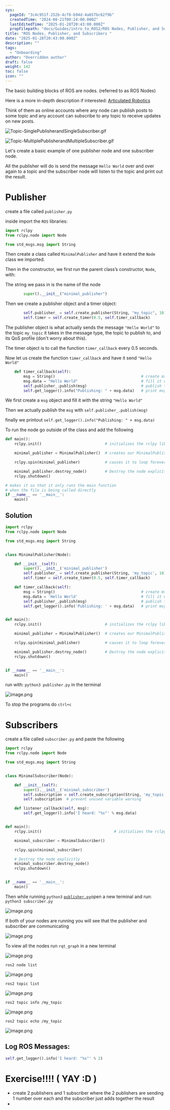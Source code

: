 ```yaml
---
sys:
  pageId: "3c4c951f-252b-4cf8-b94d-4a657bc62f9b"
  createdTime: "2024-08-21T00:24:00.000Z"
  lastEditedTime: "2025-01-28T20:43:00.000Z"
  propFilepath: "docs/Guides/intro_to_ROS2/ROS Nodes, Publisher, and Subscribers .md"
title: "ROS Nodes, Publisher, and Subscribers "
date: "2025-01-28T20:43:00.000Z"
description: ""
tags:
  - "Onboarding"
author: "Overridden author"
draft: false
weight: 142
toc: false
icon: ""
---
```


The basic building blocks of ROS are nodes. (referred to as ROS Nodes)

Here is a more in-depth description if interested: [Articulated Robotics](https://articulatedrobotics.xyz/tutorials/ready-for-ros/ros-overview#2-nodes)

Think of them as online accounts where any node can publish posts to some topic and any account can subscribe to any topic to receive updates on new posts.

![Topic-SinglePublisherandSingleSubscriber.gif](https://docs.ros.org/en/humble/_images/Topic-SinglePublisherandSingleSubscriber.gif)

![Topic-MultiplePublisherandMultipleSubscriber.gif](https://docs.ros.org/en/humble/_images/Topic-MultiplePublisherandMultipleSubscriber.gif)

Let's create a basic example of one publisher node and one subscriber node.

All the publisher will do is send the message `Hello World` over and over again to a topic and the subscriber node will listen to the topic and print out the result.

# Publisher

create a file called `publisher.py` 

inside import the `ROS` libraries:

```python
import rclpy
from rclpy.node import Node

from std_msgs.msg import String
```

Then create a class called `MinimalPublisher` and have it extend the `Node` class we imported.

Then in the constructor, we first run the parent class’s constructor, `Node`, with:

The string we pass in is the name of the node

```python
        super().__init__("minimal_publisher")
```

Then we create a publisher object and a timer object:

```python
        self.publisher_ = self.create_publisher(String, "my_topic", 10)
        self.timer = self.create_timer(0.5, self.timer_callback)
```

The publisher object is what actually sends the message `"Hello World"` to the topic `my_topic` it takes in the message type, the topic to publish to, and its QoS profile (don't worry about this).

The timer object is to call the function `timer_callback` every 0.5 seconds.

Now let us create the function `timer_callback` and have it send `"Hello World"`

```python
    def timer_callback(self):
        msg = String()                                      # create msg object
        msg.data = "Hello World"                            # fill it with data
        self.publisher_.publish(msg)                        # publish the message
        self.get_logger().info("Publishing: " + msg.data)   # print msg
```

We first create a `msg` object and fill it with the string `"Hello World"`

Then we actually publish the `msg` with `self.publisher_.publish(msg)`

finally we printout `self.get_logger().info("Publishing: " + msg.data)`

To run the node go outside of the class and add the following

```python
def main():
    rclpy.init()                            # initializes the rclpy library

    minimal_publisher = MinimalPublisher()  # creates our MinimalPublisher object

    rclpy.spin(minimal_publisher)           # causes it to loop forever

    minimal_publisher.destroy_node()        # Destroy the node explicitly
    rclpy.shutdown()

# makes it so that it only runs the main function
# when the file is being called directly
if __name__ == '__main__': 
    main()
```

## Solution

```python
import rclpy
from rclpy.node import Node

from std_msgs.msg import String


class MinimalPublisher(Node):

    def __init__(self):
        super().__init__('minimal_publisher')
        self.publisher_ = self.create_publisher(String, 'my_topic', 10)
        self.timer = self.create_timer(0.5, self.timer_callback)

    def timer_callback(self):
        msg = String()                                      # create msg object
        msg.data = 'Hello World'                            # fill it with data
        self.publisher_.publish(msg)                        # publish the message
        self.get_logger().info('Publishing: ' + msg.data)   # print msg


def main():
    rclpy.init()                            # initializes the rclpy library

    minimal_publisher = MinimalPublisher()  # creates our MinimalPublisher object

    rclpy.spin(minimal_publisher)           # causes it to loop forever

    minimal_publisher.destroy_node()        # Destroy the node explicitly
    rclpy.shutdown()


if __name__ == '__main__':
    main()
```

run with: `python3 publisher.py` in the terminal

![image.png](https://prod-files-secure.s3.us-west-2.amazonaws.com/d518164a-d88e-44d1-a4ee-3adb3bd8bce0/9214accb-ad5b-44f1-a31c-b3167c59138b/image.png?X-Amz-Algorithm=AWS4-HMAC-SHA256&X-Amz-Content-Sha256=UNSIGNED-PAYLOAD&X-Amz-Credential=ASIAZI2LB466ZMVB7YZ6%2F20250225%2Fus-west-2%2Fs3%2Faws4_request&X-Amz-Date=20250225T081118Z&X-Amz-Expires=3600&X-Amz-Security-Token=IQoJb3JpZ2luX2VjEAgaCXVzLXdlc3QtMiJIMEYCIQCsODbbf0h770tqTMPDFnpqGrkKcQ5eesft7olctVrLhwIhAKREhC%2Fb0K72zvGk3Btwbwy9Dcej12j1JYR5%2BxsEL%2FRYKv8DCEEQABoMNjM3NDIzMTgzODA1Igw%2BHIzhCxuKpGTakUMq3AMr2QmYMIXRUSuUyZM%2FaAl520sEW6jU%2B4rgc4VXT5Aq8emYRQsd11zMK3XAbFrv%2BRfE2fM3M33G2cfVHi4KEkIh4hUScbN0bFk9VuPlpl%2FZ2koPIobWyC2EZxRfBCmgRWr7n7H80lpgfQojmH1SddwY38nsC8nSDMMCd4IUfjhI2IbXut77zzoH%2BAmR7tvV9A8U6HJZbEz2uYUR1ZlmsOxstLlJY%2B5pkke%2Fs9%2FsRQauu5nwSdNWJtQzxI8czHnuysUqJQvDJIdkZs5HAp%2ByragMK%2B7Fs%2F1Ot0oU3i27g1WfwUKXJ9oscvp3BtD1BwXX8A7Y3wjVDbAej1v8sV3rHFZAobZnENfjKMEYVXVCGsuTRvDP2nfkM0SQZA3OTlLsCIaEvBEW6jmoIm5sKfQZ7dZIz2uOBDlXKCGRT5Ph4I6BQ9I5rs%2BKPT32%2FkU1u1QDk%2BrS5R6fbMTj0M%2Bxn33h5PDOOpZ9nFHp5NrmiF6JGziFPC9IfRUI8uo74coreJPE%2B20UDrE8SWPRW6EjaoSV2JoS98t0WueELa77xo39TzvRfd0siaaziAPRw0dkfFiPK7N%2Fr3%2Bcw9piwvMqxfKE6h6F21ILZ4qQj%2BFyGQRWpkLcrEq%2BdIy7EsDyVVg9FDCA6fW9BjqkAVsqBtJ9vZscKnSqsvy6pTpTC4dc%2Bn6J%2F5GWXMutpnozlXcfOyZazy4%2F9s4cG0VjcTDJXlVk445f9vYnqHeK0X1c0dwm5bbR0yEKEVilwKKiWoZ%2Bdd%2B6XnQ5ZFMzeEoI68fSWGZH3DayKI%2BphwDtcZVhscYRpdg1dug9WDUt9pv29WcYG3a21WRoR6%2BkLQI1ZWcmyO2yR46zHxDl9wr39r4p70Jb&X-Amz-Signature=a3da3b4ab21f0265ef1307ab684657139d870ad5b5ddaac91a619b1a50c92350&X-Amz-SignedHeaders=host&x-id=GetObject)

To stop the programs do `ctrl+c`

# Subscribers

create a file called `subscriber.py` and paste the following

```python
import rclpy
from rclpy.node import Node

from std_msgs.msg import String


class MinimalSubscriber(Node):

    def __init__(self):
        super().__init__('minimal_subscriber')
        self.subscription = self.create_subscription(String, 'my_topic', self.listener_callback, 10)
        self.subscription  # prevent unused variable warning

    def listener_callback(self, msg):
        self.get_logger().info('I heard: "%s"' % msg.data)


def main():
    rclpy.init()                                # initializes the rclpy library

    minimal_subscriber = MinimalSubscriber()

    rclpy.spin(minimal_subscriber)

    # Destroy the node explicitly
    minimal_subscriber.destroy_node()
    rclpy.shutdown()


if __name__ == '__main__':
    main()
```

Then while running `python3` [`publisher.py`](http://publisher.py/)open a new terminal and run: `python3 subscriber.py` 

![image.png](https://prod-files-secure.s3.us-west-2.amazonaws.com/d518164a-d88e-44d1-a4ee-3adb3bd8bce0/611fccf2-c738-4dbd-94e9-98f209092866/image.png?X-Amz-Algorithm=AWS4-HMAC-SHA256&X-Amz-Content-Sha256=UNSIGNED-PAYLOAD&X-Amz-Credential=ASIAZI2LB466ZMVB7YZ6%2F20250225%2Fus-west-2%2Fs3%2Faws4_request&X-Amz-Date=20250225T081118Z&X-Amz-Expires=3600&X-Amz-Security-Token=IQoJb3JpZ2luX2VjEAgaCXVzLXdlc3QtMiJIMEYCIQCsODbbf0h770tqTMPDFnpqGrkKcQ5eesft7olctVrLhwIhAKREhC%2Fb0K72zvGk3Btwbwy9Dcej12j1JYR5%2BxsEL%2FRYKv8DCEEQABoMNjM3NDIzMTgzODA1Igw%2BHIzhCxuKpGTakUMq3AMr2QmYMIXRUSuUyZM%2FaAl520sEW6jU%2B4rgc4VXT5Aq8emYRQsd11zMK3XAbFrv%2BRfE2fM3M33G2cfVHi4KEkIh4hUScbN0bFk9VuPlpl%2FZ2koPIobWyC2EZxRfBCmgRWr7n7H80lpgfQojmH1SddwY38nsC8nSDMMCd4IUfjhI2IbXut77zzoH%2BAmR7tvV9A8U6HJZbEz2uYUR1ZlmsOxstLlJY%2B5pkke%2Fs9%2FsRQauu5nwSdNWJtQzxI8czHnuysUqJQvDJIdkZs5HAp%2ByragMK%2B7Fs%2F1Ot0oU3i27g1WfwUKXJ9oscvp3BtD1BwXX8A7Y3wjVDbAej1v8sV3rHFZAobZnENfjKMEYVXVCGsuTRvDP2nfkM0SQZA3OTlLsCIaEvBEW6jmoIm5sKfQZ7dZIz2uOBDlXKCGRT5Ph4I6BQ9I5rs%2BKPT32%2FkU1u1QDk%2BrS5R6fbMTj0M%2Bxn33h5PDOOpZ9nFHp5NrmiF6JGziFPC9IfRUI8uo74coreJPE%2B20UDrE8SWPRW6EjaoSV2JoS98t0WueELa77xo39TzvRfd0siaaziAPRw0dkfFiPK7N%2Fr3%2Bcw9piwvMqxfKE6h6F21ILZ4qQj%2BFyGQRWpkLcrEq%2BdIy7EsDyVVg9FDCA6fW9BjqkAVsqBtJ9vZscKnSqsvy6pTpTC4dc%2Bn6J%2F5GWXMutpnozlXcfOyZazy4%2F9s4cG0VjcTDJXlVk445f9vYnqHeK0X1c0dwm5bbR0yEKEVilwKKiWoZ%2Bdd%2B6XnQ5ZFMzeEoI68fSWGZH3DayKI%2BphwDtcZVhscYRpdg1dug9WDUt9pv29WcYG3a21WRoR6%2BkLQI1ZWcmyO2yR46zHxDl9wr39r4p70Jb&X-Amz-Signature=72344ab99e26030c8b7aa1d6d611b6d48ccb0c69ff64247a2be34216fe804acd&X-Amz-SignedHeaders=host&x-id=GetObject)

If both of your nodes are running you will see that the publisher and subscriber are communicating

![image.png](https://prod-files-secure.s3.us-west-2.amazonaws.com/d518164a-d88e-44d1-a4ee-3adb3bd8bce0/eea428b5-1cf0-43bb-a30b-81cbaf6c5c78/image.png?X-Amz-Algorithm=AWS4-HMAC-SHA256&X-Amz-Content-Sha256=UNSIGNED-PAYLOAD&X-Amz-Credential=ASIAZI2LB466ZMVB7YZ6%2F20250225%2Fus-west-2%2Fs3%2Faws4_request&X-Amz-Date=20250225T081118Z&X-Amz-Expires=3600&X-Amz-Security-Token=IQoJb3JpZ2luX2VjEAgaCXVzLXdlc3QtMiJIMEYCIQCsODbbf0h770tqTMPDFnpqGrkKcQ5eesft7olctVrLhwIhAKREhC%2Fb0K72zvGk3Btwbwy9Dcej12j1JYR5%2BxsEL%2FRYKv8DCEEQABoMNjM3NDIzMTgzODA1Igw%2BHIzhCxuKpGTakUMq3AMr2QmYMIXRUSuUyZM%2FaAl520sEW6jU%2B4rgc4VXT5Aq8emYRQsd11zMK3XAbFrv%2BRfE2fM3M33G2cfVHi4KEkIh4hUScbN0bFk9VuPlpl%2FZ2koPIobWyC2EZxRfBCmgRWr7n7H80lpgfQojmH1SddwY38nsC8nSDMMCd4IUfjhI2IbXut77zzoH%2BAmR7tvV9A8U6HJZbEz2uYUR1ZlmsOxstLlJY%2B5pkke%2Fs9%2FsRQauu5nwSdNWJtQzxI8czHnuysUqJQvDJIdkZs5HAp%2ByragMK%2B7Fs%2F1Ot0oU3i27g1WfwUKXJ9oscvp3BtD1BwXX8A7Y3wjVDbAej1v8sV3rHFZAobZnENfjKMEYVXVCGsuTRvDP2nfkM0SQZA3OTlLsCIaEvBEW6jmoIm5sKfQZ7dZIz2uOBDlXKCGRT5Ph4I6BQ9I5rs%2BKPT32%2FkU1u1QDk%2BrS5R6fbMTj0M%2Bxn33h5PDOOpZ9nFHp5NrmiF6JGziFPC9IfRUI8uo74coreJPE%2B20UDrE8SWPRW6EjaoSV2JoS98t0WueELa77xo39TzvRfd0siaaziAPRw0dkfFiPK7N%2Fr3%2Bcw9piwvMqxfKE6h6F21ILZ4qQj%2BFyGQRWpkLcrEq%2BdIy7EsDyVVg9FDCA6fW9BjqkAVsqBtJ9vZscKnSqsvy6pTpTC4dc%2Bn6J%2F5GWXMutpnozlXcfOyZazy4%2F9s4cG0VjcTDJXlVk445f9vYnqHeK0X1c0dwm5bbR0yEKEVilwKKiWoZ%2Bdd%2B6XnQ5ZFMzeEoI68fSWGZH3DayKI%2BphwDtcZVhscYRpdg1dug9WDUt9pv29WcYG3a21WRoR6%2BkLQI1ZWcmyO2yR46zHxDl9wr39r4p70Jb&X-Amz-Signature=b66a1b47e97e604cc4f7eafe7b6e52c53bf2c1f1274e2a83420a25cdabc7e35b&X-Amz-SignedHeaders=host&x-id=GetObject)

To view all the nodes run `rqt_graph` in a new terminal

![image.png](https://prod-files-secure.s3.us-west-2.amazonaws.com/d518164a-d88e-44d1-a4ee-3adb3bd8bce0/1d98e964-4318-4d62-b5c4-8c8f78368598/image.png?X-Amz-Algorithm=AWS4-HMAC-SHA256&X-Amz-Content-Sha256=UNSIGNED-PAYLOAD&X-Amz-Credential=ASIAZI2LB466ZMVB7YZ6%2F20250225%2Fus-west-2%2Fs3%2Faws4_request&X-Amz-Date=20250225T081118Z&X-Amz-Expires=3600&X-Amz-Security-Token=IQoJb3JpZ2luX2VjEAgaCXVzLXdlc3QtMiJIMEYCIQCsODbbf0h770tqTMPDFnpqGrkKcQ5eesft7olctVrLhwIhAKREhC%2Fb0K72zvGk3Btwbwy9Dcej12j1JYR5%2BxsEL%2FRYKv8DCEEQABoMNjM3NDIzMTgzODA1Igw%2BHIzhCxuKpGTakUMq3AMr2QmYMIXRUSuUyZM%2FaAl520sEW6jU%2B4rgc4VXT5Aq8emYRQsd11zMK3XAbFrv%2BRfE2fM3M33G2cfVHi4KEkIh4hUScbN0bFk9VuPlpl%2FZ2koPIobWyC2EZxRfBCmgRWr7n7H80lpgfQojmH1SddwY38nsC8nSDMMCd4IUfjhI2IbXut77zzoH%2BAmR7tvV9A8U6HJZbEz2uYUR1ZlmsOxstLlJY%2B5pkke%2Fs9%2FsRQauu5nwSdNWJtQzxI8czHnuysUqJQvDJIdkZs5HAp%2ByragMK%2B7Fs%2F1Ot0oU3i27g1WfwUKXJ9oscvp3BtD1BwXX8A7Y3wjVDbAej1v8sV3rHFZAobZnENfjKMEYVXVCGsuTRvDP2nfkM0SQZA3OTlLsCIaEvBEW6jmoIm5sKfQZ7dZIz2uOBDlXKCGRT5Ph4I6BQ9I5rs%2BKPT32%2FkU1u1QDk%2BrS5R6fbMTj0M%2Bxn33h5PDOOpZ9nFHp5NrmiF6JGziFPC9IfRUI8uo74coreJPE%2B20UDrE8SWPRW6EjaoSV2JoS98t0WueELa77xo39TzvRfd0siaaziAPRw0dkfFiPK7N%2Fr3%2Bcw9piwvMqxfKE6h6F21ILZ4qQj%2BFyGQRWpkLcrEq%2BdIy7EsDyVVg9FDCA6fW9BjqkAVsqBtJ9vZscKnSqsvy6pTpTC4dc%2Bn6J%2F5GWXMutpnozlXcfOyZazy4%2F9s4cG0VjcTDJXlVk445f9vYnqHeK0X1c0dwm5bbR0yEKEVilwKKiWoZ%2Bdd%2B6XnQ5ZFMzeEoI68fSWGZH3DayKI%2BphwDtcZVhscYRpdg1dug9WDUt9pv29WcYG3a21WRoR6%2BkLQI1ZWcmyO2yR46zHxDl9wr39r4p70Jb&X-Amz-Signature=f4ff2cbb0a26eaf4c2d89cc4e2dcb02a30fa527684bf9452304646ec201d2930&X-Amz-SignedHeaders=host&x-id=GetObject)

`ros2 node list`

![image.png](https://prod-files-secure.s3.us-west-2.amazonaws.com/d518164a-d88e-44d1-a4ee-3adb3bd8bce0/680ac8cf-e6d9-4164-9ece-5b9a6fccffee/image.png?X-Amz-Algorithm=AWS4-HMAC-SHA256&X-Amz-Content-Sha256=UNSIGNED-PAYLOAD&X-Amz-Credential=ASIAZI2LB466ZMVB7YZ6%2F20250225%2Fus-west-2%2Fs3%2Faws4_request&X-Amz-Date=20250225T081118Z&X-Amz-Expires=3600&X-Amz-Security-Token=IQoJb3JpZ2luX2VjEAgaCXVzLXdlc3QtMiJIMEYCIQCsODbbf0h770tqTMPDFnpqGrkKcQ5eesft7olctVrLhwIhAKREhC%2Fb0K72zvGk3Btwbwy9Dcej12j1JYR5%2BxsEL%2FRYKv8DCEEQABoMNjM3NDIzMTgzODA1Igw%2BHIzhCxuKpGTakUMq3AMr2QmYMIXRUSuUyZM%2FaAl520sEW6jU%2B4rgc4VXT5Aq8emYRQsd11zMK3XAbFrv%2BRfE2fM3M33G2cfVHi4KEkIh4hUScbN0bFk9VuPlpl%2FZ2koPIobWyC2EZxRfBCmgRWr7n7H80lpgfQojmH1SddwY38nsC8nSDMMCd4IUfjhI2IbXut77zzoH%2BAmR7tvV9A8U6HJZbEz2uYUR1ZlmsOxstLlJY%2B5pkke%2Fs9%2FsRQauu5nwSdNWJtQzxI8czHnuysUqJQvDJIdkZs5HAp%2ByragMK%2B7Fs%2F1Ot0oU3i27g1WfwUKXJ9oscvp3BtD1BwXX8A7Y3wjVDbAej1v8sV3rHFZAobZnENfjKMEYVXVCGsuTRvDP2nfkM0SQZA3OTlLsCIaEvBEW6jmoIm5sKfQZ7dZIz2uOBDlXKCGRT5Ph4I6BQ9I5rs%2BKPT32%2FkU1u1QDk%2BrS5R6fbMTj0M%2Bxn33h5PDOOpZ9nFHp5NrmiF6JGziFPC9IfRUI8uo74coreJPE%2B20UDrE8SWPRW6EjaoSV2JoS98t0WueELa77xo39TzvRfd0siaaziAPRw0dkfFiPK7N%2Fr3%2Bcw9piwvMqxfKE6h6F21ILZ4qQj%2BFyGQRWpkLcrEq%2BdIy7EsDyVVg9FDCA6fW9BjqkAVsqBtJ9vZscKnSqsvy6pTpTC4dc%2Bn6J%2F5GWXMutpnozlXcfOyZazy4%2F9s4cG0VjcTDJXlVk445f9vYnqHeK0X1c0dwm5bbR0yEKEVilwKKiWoZ%2Bdd%2B6XnQ5ZFMzeEoI68fSWGZH3DayKI%2BphwDtcZVhscYRpdg1dug9WDUt9pv29WcYG3a21WRoR6%2BkLQI1ZWcmyO2yR46zHxDl9wr39r4p70Jb&X-Amz-Signature=478787bf95101b14492a4b77b7902eb663ed6182bf71788c0c355101e1680a15&X-Amz-SignedHeaders=host&x-id=GetObject)

`ros2 topic list`

![image.png](https://prod-files-secure.s3.us-west-2.amazonaws.com/d518164a-d88e-44d1-a4ee-3adb3bd8bce0/eee2ebe1-27ef-4a4a-96fb-2ca54126fb29/image.png?X-Amz-Algorithm=AWS4-HMAC-SHA256&X-Amz-Content-Sha256=UNSIGNED-PAYLOAD&X-Amz-Credential=ASIAZI2LB466ZMVB7YZ6%2F20250225%2Fus-west-2%2Fs3%2Faws4_request&X-Amz-Date=20250225T081118Z&X-Amz-Expires=3600&X-Amz-Security-Token=IQoJb3JpZ2luX2VjEAgaCXVzLXdlc3QtMiJIMEYCIQCsODbbf0h770tqTMPDFnpqGrkKcQ5eesft7olctVrLhwIhAKREhC%2Fb0K72zvGk3Btwbwy9Dcej12j1JYR5%2BxsEL%2FRYKv8DCEEQABoMNjM3NDIzMTgzODA1Igw%2BHIzhCxuKpGTakUMq3AMr2QmYMIXRUSuUyZM%2FaAl520sEW6jU%2B4rgc4VXT5Aq8emYRQsd11zMK3XAbFrv%2BRfE2fM3M33G2cfVHi4KEkIh4hUScbN0bFk9VuPlpl%2FZ2koPIobWyC2EZxRfBCmgRWr7n7H80lpgfQojmH1SddwY38nsC8nSDMMCd4IUfjhI2IbXut77zzoH%2BAmR7tvV9A8U6HJZbEz2uYUR1ZlmsOxstLlJY%2B5pkke%2Fs9%2FsRQauu5nwSdNWJtQzxI8czHnuysUqJQvDJIdkZs5HAp%2ByragMK%2B7Fs%2F1Ot0oU3i27g1WfwUKXJ9oscvp3BtD1BwXX8A7Y3wjVDbAej1v8sV3rHFZAobZnENfjKMEYVXVCGsuTRvDP2nfkM0SQZA3OTlLsCIaEvBEW6jmoIm5sKfQZ7dZIz2uOBDlXKCGRT5Ph4I6BQ9I5rs%2BKPT32%2FkU1u1QDk%2BrS5R6fbMTj0M%2Bxn33h5PDOOpZ9nFHp5NrmiF6JGziFPC9IfRUI8uo74coreJPE%2B20UDrE8SWPRW6EjaoSV2JoS98t0WueELa77xo39TzvRfd0siaaziAPRw0dkfFiPK7N%2Fr3%2Bcw9piwvMqxfKE6h6F21ILZ4qQj%2BFyGQRWpkLcrEq%2BdIy7EsDyVVg9FDCA6fW9BjqkAVsqBtJ9vZscKnSqsvy6pTpTC4dc%2Bn6J%2F5GWXMutpnozlXcfOyZazy4%2F9s4cG0VjcTDJXlVk445f9vYnqHeK0X1c0dwm5bbR0yEKEVilwKKiWoZ%2Bdd%2B6XnQ5ZFMzeEoI68fSWGZH3DayKI%2BphwDtcZVhscYRpdg1dug9WDUt9pv29WcYG3a21WRoR6%2BkLQI1ZWcmyO2yR46zHxDl9wr39r4p70Jb&X-Amz-Signature=e494bef923c8d658936b2fd2534df6659c0307f5472ea8f49fc2c46c75c3fe95&X-Amz-SignedHeaders=host&x-id=GetObject)

`ros2 topic info /my_topic`

![image.png](https://prod-files-secure.s3.us-west-2.amazonaws.com/d518164a-d88e-44d1-a4ee-3adb3bd8bce0/6288ef12-cb9e-406f-b9eb-65feed3a9011/image.png?X-Amz-Algorithm=AWS4-HMAC-SHA256&X-Amz-Content-Sha256=UNSIGNED-PAYLOAD&X-Amz-Credential=ASIAZI2LB466ZMVB7YZ6%2F20250225%2Fus-west-2%2Fs3%2Faws4_request&X-Amz-Date=20250225T081118Z&X-Amz-Expires=3600&X-Amz-Security-Token=IQoJb3JpZ2luX2VjEAgaCXVzLXdlc3QtMiJIMEYCIQCsODbbf0h770tqTMPDFnpqGrkKcQ5eesft7olctVrLhwIhAKREhC%2Fb0K72zvGk3Btwbwy9Dcej12j1JYR5%2BxsEL%2FRYKv8DCEEQABoMNjM3NDIzMTgzODA1Igw%2BHIzhCxuKpGTakUMq3AMr2QmYMIXRUSuUyZM%2FaAl520sEW6jU%2B4rgc4VXT5Aq8emYRQsd11zMK3XAbFrv%2BRfE2fM3M33G2cfVHi4KEkIh4hUScbN0bFk9VuPlpl%2FZ2koPIobWyC2EZxRfBCmgRWr7n7H80lpgfQojmH1SddwY38nsC8nSDMMCd4IUfjhI2IbXut77zzoH%2BAmR7tvV9A8U6HJZbEz2uYUR1ZlmsOxstLlJY%2B5pkke%2Fs9%2FsRQauu5nwSdNWJtQzxI8czHnuysUqJQvDJIdkZs5HAp%2ByragMK%2B7Fs%2F1Ot0oU3i27g1WfwUKXJ9oscvp3BtD1BwXX8A7Y3wjVDbAej1v8sV3rHFZAobZnENfjKMEYVXVCGsuTRvDP2nfkM0SQZA3OTlLsCIaEvBEW6jmoIm5sKfQZ7dZIz2uOBDlXKCGRT5Ph4I6BQ9I5rs%2BKPT32%2FkU1u1QDk%2BrS5R6fbMTj0M%2Bxn33h5PDOOpZ9nFHp5NrmiF6JGziFPC9IfRUI8uo74coreJPE%2B20UDrE8SWPRW6EjaoSV2JoS98t0WueELa77xo39TzvRfd0siaaziAPRw0dkfFiPK7N%2Fr3%2Bcw9piwvMqxfKE6h6F21ILZ4qQj%2BFyGQRWpkLcrEq%2BdIy7EsDyVVg9FDCA6fW9BjqkAVsqBtJ9vZscKnSqsvy6pTpTC4dc%2Bn6J%2F5GWXMutpnozlXcfOyZazy4%2F9s4cG0VjcTDJXlVk445f9vYnqHeK0X1c0dwm5bbR0yEKEVilwKKiWoZ%2Bdd%2B6XnQ5ZFMzeEoI68fSWGZH3DayKI%2BphwDtcZVhscYRpdg1dug9WDUt9pv29WcYG3a21WRoR6%2BkLQI1ZWcmyO2yR46zHxDl9wr39r4p70Jb&X-Amz-Signature=6c43e6498d23c8b5cfbc8d689e8483905350e11893f67825fada753cdd3cfe90&X-Amz-SignedHeaders=host&x-id=GetObject)

`ros2 topic echo /my_topic`

![image.png](https://prod-files-secure.s3.us-west-2.amazonaws.com/d518164a-d88e-44d1-a4ee-3adb3bd8bce0/0a6fcb4d-422d-4a6c-a803-749ef4adf2c6/image.png?X-Amz-Algorithm=AWS4-HMAC-SHA256&X-Amz-Content-Sha256=UNSIGNED-PAYLOAD&X-Amz-Credential=ASIAZI2LB466ZMVB7YZ6%2F20250225%2Fus-west-2%2Fs3%2Faws4_request&X-Amz-Date=20250225T081118Z&X-Amz-Expires=3600&X-Amz-Security-Token=IQoJb3JpZ2luX2VjEAgaCXVzLXdlc3QtMiJIMEYCIQCsODbbf0h770tqTMPDFnpqGrkKcQ5eesft7olctVrLhwIhAKREhC%2Fb0K72zvGk3Btwbwy9Dcej12j1JYR5%2BxsEL%2FRYKv8DCEEQABoMNjM3NDIzMTgzODA1Igw%2BHIzhCxuKpGTakUMq3AMr2QmYMIXRUSuUyZM%2FaAl520sEW6jU%2B4rgc4VXT5Aq8emYRQsd11zMK3XAbFrv%2BRfE2fM3M33G2cfVHi4KEkIh4hUScbN0bFk9VuPlpl%2FZ2koPIobWyC2EZxRfBCmgRWr7n7H80lpgfQojmH1SddwY38nsC8nSDMMCd4IUfjhI2IbXut77zzoH%2BAmR7tvV9A8U6HJZbEz2uYUR1ZlmsOxstLlJY%2B5pkke%2Fs9%2FsRQauu5nwSdNWJtQzxI8czHnuysUqJQvDJIdkZs5HAp%2ByragMK%2B7Fs%2F1Ot0oU3i27g1WfwUKXJ9oscvp3BtD1BwXX8A7Y3wjVDbAej1v8sV3rHFZAobZnENfjKMEYVXVCGsuTRvDP2nfkM0SQZA3OTlLsCIaEvBEW6jmoIm5sKfQZ7dZIz2uOBDlXKCGRT5Ph4I6BQ9I5rs%2BKPT32%2FkU1u1QDk%2BrS5R6fbMTj0M%2Bxn33h5PDOOpZ9nFHp5NrmiF6JGziFPC9IfRUI8uo74coreJPE%2B20UDrE8SWPRW6EjaoSV2JoS98t0WueELa77xo39TzvRfd0siaaziAPRw0dkfFiPK7N%2Fr3%2Bcw9piwvMqxfKE6h6F21ILZ4qQj%2BFyGQRWpkLcrEq%2BdIy7EsDyVVg9FDCA6fW9BjqkAVsqBtJ9vZscKnSqsvy6pTpTC4dc%2Bn6J%2F5GWXMutpnozlXcfOyZazy4%2F9s4cG0VjcTDJXlVk445f9vYnqHeK0X1c0dwm5bbR0yEKEVilwKKiWoZ%2Bdd%2B6XnQ5ZFMzeEoI68fSWGZH3DayKI%2BphwDtcZVhscYRpdg1dug9WDUt9pv29WcYG3a21WRoR6%2BkLQI1ZWcmyO2yR46zHxDl9wr39r4p70Jb&X-Amz-Signature=51c000fc9baa58c8c64f489dc2d3009a0c86bb68453828b761a50892af93e743&X-Amz-SignedHeaders=host&x-id=GetObject)

## Log ROS Messages:

```python
self.get_logger().info('I heard: "%s"' % 2)
```

# Exercise!!!! ( YAY :D )

- create 2 publishers and 1 subscriber where the 2 publishers are sending 1 number over each and the subscriber just adds together the result
- 
